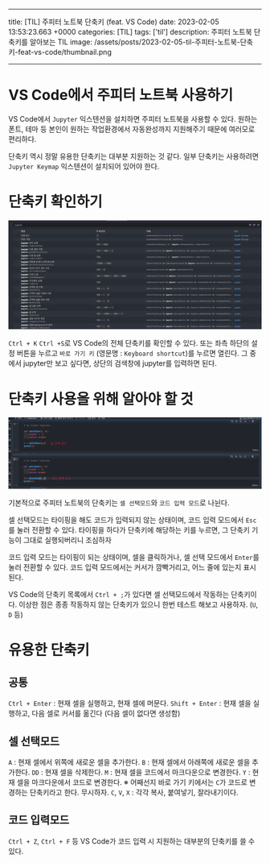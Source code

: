 

---
title: [TIL] 주피터 노트북 단축키 (feat. VS Code)
date: 2023-02-05 13:53:23.663 +0000
categories: [TIL]
tags: ['til']
description: 주피터 노트북 단축키를 알아보는 TIL
image: /assets/posts/2023-02-05-til-주피터-노트북-단축키-feat-vs-code/thumbnail.png

---

# VS Code에서 주피터 노트북 사용하기
VS Code에서 `Jupyter` 익스텐션을 설치하면 주피터 노트북을 사용할 수 있다.
원하는 폰트, 테마 등 본인이 원하는 작업환경에서 자동완성까지 지원해주기 때문에 여러모로 편리하다.

단축키 역시 정말 유용한 단축키는 대부분 지원하는 것 같다.
일부 단축키는 사용하려면 `Jupyter Keymap` 익스텐션이 설치되어 있어야 한다.

# 단축키 확인하기

![](/assets/posts/2023-02-05-til-주피터-노트북-단축키-feat-vs-code/img0.png)


`Ctrl + K` `Ctrl +S`로 VS Code의 전체 단축키를 확인할 수 있다.
또는 좌측 하단의 설정 버튼을 누르고 `바로 가기 키` (영문명 : `Keyboard shortcut`)를 누르면 열린다.
그 중에서 jupyter만 보고 싶다면, 상단의 검색창에 jupyter를 입력하면 된다.

# 단축키 사용을 위해 알아야 할 것

![](/assets/posts/2023-02-05-til-주피터-노트북-단축키-feat-vs-code/img1.png)

기본적으로 주피터 노트북의 단축키는 `셀 선택모드`와 `코드 입력 모드`로 나뉜다.

셀 선택모드는 타이핑을 해도 코드가 입력되지 않는 상태이며, 코드 입력 모드에서 `Esc`를 눌러 전환할 수 있다.
타이핑을 하다가 단축키에 해당하는 키를 누르면, 그 단축키 기능이 그대로 실행되버리니 조심하자

코드 입력 모드는 타이핑이 되는 상태이며, 셀을 클릭하거나, 셀 선택 모드에서 `Enter`를 눌러 전환할 수 있다.
코드 입력 모드에서는 커서가 깜빡거리고, 어느 줄에 있는지 표시된다.

VS Code의 단축키 목록에서 `Ctrl + ;`가 있다면 셀 선택모드에서 작동하는 단축키이다.
이상한 점은 종종 작동하지 않는 단축키가 있으니 한번 테스트 해보고 사용하자. (`U`, `D` 등)

# 유용한 단축키

## 공통

`Ctrl + Enter` : 현재 셀을 실행하고, 현재 셀에 머문다.
`Shift + Enter` : 현재 셀을 실행하고, 다음 셀로 커서를 옮긴다 (다음 셀이 없다면 생성함)

## 셀 선택모드
`A` : 현재 셀에서 위쪽에 새로운 셀을 추가한다.
`B` : 현재 셀에서 아래쪽에 새로운 셀을 추가한다.
`DD` : 현재 셀을 삭제한다.
`M` : 현재 셀을 코드에서 마크다운으로 변경한다.
`Y` : 현재 셀을 마크다운에서 코드로 변경한다.
※ 어째선지 바로 가기 키에서는 `C`가 코드로 변경하는 단축키라고 한다. 무시하자.
`C`, `V`, `X` : 각각 복사, 붙여넣기, 잘라내기이다.

## 코드 입력모드
`Ctrl + Z`, `Ctrl + F` 등 VS Code가 코드 입력 시 지원하는 대부분의 단축키를 쓸 수 있다.




        